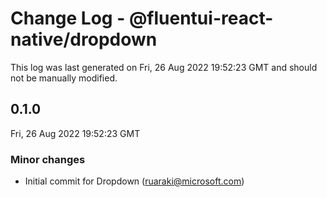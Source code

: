 # Change Log - @fluentui-react-native/dropdown

This log was last generated on Fri, 26 Aug 2022 19:52:23 GMT and should not be manually modified.

<!-- Start content -->

## 0.1.0

Fri, 26 Aug 2022 19:52:23 GMT

### Minor changes

- Initial commit for Dropdown (ruaraki@microsoft.com)
